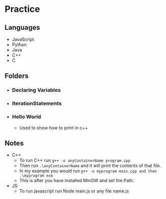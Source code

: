 # Practice

## Languages
- JavaScript
- Python
- Java
- C++
- C

## Folders
- ### Declaring Variables
- ### IterationStatements
- ### Hello World
    - Used to show how to print in c++

## Notes
- C++
    - To run C++ run ```g++ -o anyContainerName program.cpp```
    - Then run ```.\anyContainerName``` and it will print the contents of that file.
    - In my example you would run ```g++ -o myprogram main.cpp and then .\myprogram exe```
    - This is after you have installed MinGW and set the Path.
- JS
    - To run javascript run Node main.js or any file name.js
